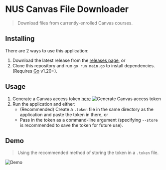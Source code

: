 # NUS Canvas File Downloader

> Download files from currently-enrolled Canvas courses.

## Installing

There are 2 ways to use this application:

1. Download the latest release from the [releases page](https://github.com/yusufaine/nus-canvas-cli/releases), or
2. Clone this repository and run `go run main.go` to install dependencies. (Requires [Go](https://golang.org/dl/) v1.20+).

## Usage

1. Generate a Canvas access token [here](https://canvas.nus.edu.sg/profile/settings)
![Generate Canvas access token](https://gist.githubusercontent.com/yusufaine/23cea8a7a4f0fe3714f81d19944cbda7/raw/6b94cf370e05f1db4cf75215bdea845561603d78/01_generate_token.png)
2. Run the application and either:
   * (Recommended) Create a `.token` file in the same directory as the application and paste the token in there, or
   * Pass in the token as a command-line argument (specifying `--store` is recommended to save the token for future use).

## Demo

> Using the recommended method of storing the token in a `.token` file.

![Demo](https://gist.githubusercontent.com/yusufaine/23cea8a7a4f0fe3714f81d19944cbda7/raw/d1acda94510f6a6de9d67c62b61e0e5bf76c6c2e/02_demo.gif)
